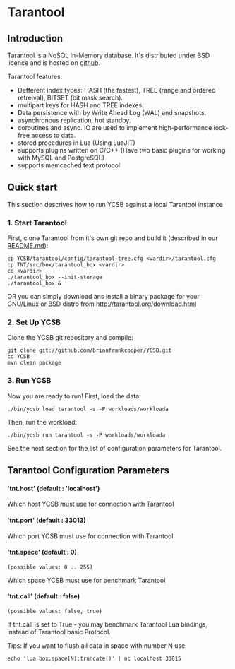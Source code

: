 # Tarantool

## Introduction

Tarantool is a NoSQL In-Memory database.
It's distributed under BSD licence and is hosted on [github][tnt-github].

Tarantool features:

* Defferent index types: HASH (the fastest), TREE (range and ordered retreival), BITSET (bit  mask search).
* multipart keys for HASH and TREE indexes
* Data persistence with by Write Ahead Log (WAL) and snapshots.
* asynchronous replication, hot standby.
* coroutines and async. IO are used to implement high-performance lock-free access to data.
* stored procedures in Lua (Using LuaJIT)
* supports plugins written on C/C++ (Have two basic plugins for working with MySQL and PostgreSQL)
* supports memcached text protocol

## Quick start

This section descrives how to run YCSB against a local Tarantool instance

### 1. Start Tarantool

First, clone Tarantool from it's own git repo and build it (described in our [README.md][tnt-readme]):

	cp YCSB/tarantool/config/tarantool-tree.cfg <vardir>/tarantool.cfg
	cp TNT/src/box/tarantool_box <vardir>
	cd <vardir>
	./tarantool_box --init-storage
	./tarantool_box &

OR you can simply download ans install a binary package for your GNU/Linux or BSD distro from http://tarantool.org/download.html

### 2. Set Up YCSB

Clone the YCSB git repository and compile:

    git clone git://github.com/brianfrankcooper/YCSB.git
    cd YCSB
    mvn clean package

### 3. Run YCSB
    
Now you are ready to run! First, load the data:

    ./bin/ycsb load tarantool -s -P workloads/workloada

Then, run the workload:

    ./bin/ycsb run tarantool -s -P workloads/workloada

See the next section for the list of configuration parameters for Tarantool.

## Tarantool Configuration Parameters

#### 'tnt.host' (default : 'localhost')
Which host YCSB must use for connection with Tarantool
#### 'tnt.port' (default : 33013)
Which port YCSB must use for connection with Tarantool
#### 'tnt.space' (default : 0) 
    (possible values: 0 .. 255)
Which space YCSB must use for benchmark Tarantool
#### 'tnt.call' (default : false) 
    (possible values: false, true)
If tnt.call is set to True - you may benchmark Tarantool Lua bindings,
instead of Tarantool basic Protocol.

Tips: If you want to flush all data in space with number N use:
	
	echo 'lua box.space[N]:truncate()' | nc localhost 33015

[tnt-github]:https://github.com/tarantool/tarantool/
[tnt-readme]:https://github.com/tarantool/tarantool/blob/master/README.md
